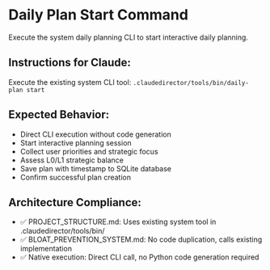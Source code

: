 # Daily Plan Start Command

Execute the system daily planning CLI to start interactive daily planning.

## Instructions for Claude:

Execute the existing system CLI tool: `.claudedirector/tools/bin/daily-plan start`

## Expected Behavior:

- Direct CLI execution without code generation
- Start interactive planning session
- Collect user priorities and strategic focus
- Assess L0/L1 strategic balance
- Save plan with timestamp to SQLite database
- Confirm successful plan creation

## Architecture Compliance:

- ✅ PROJECT_STRUCTURE.md: Uses existing system tool in .claudedirector/tools/bin/
- ✅ BLOAT_PREVENTION_SYSTEM.md: No code duplication, calls existing implementation
- ✅ Native execution: Direct CLI call, no Python code generation required
